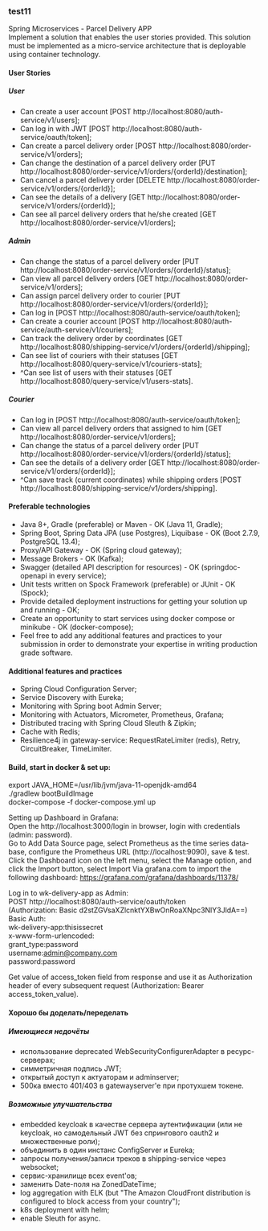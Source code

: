 ### test11
Spring Microservices - Parcel Delivery APP  
Implement a solution that enables the user stories provided. This solution must be implemented as a micro-service architecture that is deployable using container technology.  
#### User Stories
##### User
- Can create a user account [POST http://localhost:8080/auth-service/v1/users];
- Can log in with JWT [POST http://localhost:8080/auth-service/oauth/token];   
- Can create a parcel delivery order [POST http://localhost:8080/order-service/v1/orders];  
- Can change the destination of a parcel delivery order [PUT http://localhost:8080/order-service/v1/orders/{orderId}/destination];  
- Can cancel a parcel delivery order [DELETE http://localhost:8080/order-service/v1/orders/{orderId}];  
- Can see the details of a delivery [GET http://localhost:8080/order-service/v1/orders/{orderId}];  
- Can see all parcel delivery orders that he/she created [GET http://localhost:8080/order-service/v1/orders];  
  
##### Admin
- Can change the status of a parcel delivery order [PUT http://localhost:8080/order-service/v1/orders/{orderId}/status];  
- Can view all parcel delivery orders [GET http://localhost:8080/order-service/v1/orders];  
- Can assign parcel delivery order to courier [PUT http://localhost:8080/order-service/v1/orders/{orderId}];  
- Can log in [POST http://localhost:8080/auth-service/oauth/token];  
- Can create a courier account [POST http://localhost:8080/auth-service/auth-service/v1/couriers];  
- Can track the delivery order by coordinates [GET http://localhost:8080/shipping-service/v1/orders/{orderId}/shipping];  
- Can see list of couriers with their statuses [GET http://localhost:8080/query-service/v1/couriers-stats];  
- ^Can see list of users with their statuses [GET http://localhost:8080/query-service/v1/users-stats].  
  
##### Courier
- Can log in [POST http://localhost:8080/auth-service/oauth/token];  
- Can view all parcel delivery orders that assigned to him [GET http://localhost:8080/order-service/v1/orders];  
- Can change the status of a parcel delivery order [PUT http://localhost:8080/order-service/v1/orders/{orderId}/status];  
- Can see the details of a delivery order [GET http://localhost:8080/order-service/v1/orders/{orderId}];  
- ^Can save track (current coordinates) while shipping orders [POST http://localhost:8080/shipping-service/v1/orders/shipping].  

#### Preferable technologies
- Java 8+, Gradle (preferable) or Maven - OK (Java 11, Gradle);  
- Spring Boot, Spring Data JPA (use Postgres), Liquibase - OK (Boot 2.7.9, PostgreSQL 13.4);  
- Proxy/API Gateway - OK (Spring cloud gateway);  
- Message Brokers - OK (Kafka);  
- Swagger (detailed API description for resources) - OK (springdoc-openapi in every service);  
- Unit tests written on Spock Framework (preferable) or JUnit - OK (Spock);  
- Provide detailed deployment instructions for getting your solution up and running - OK;  
- Create an opportunity to start services using docker compose or minikube - OK (docker-compose);  
- Feel free to add any additional features and practices to your submission in order to demonstrate your expertise in writing production grade software.  

#### Additional features and practices
- Spring Cloud Configuration Server;
- Service Discovery with Eureka;
- Monitoring with Spring boot Admin Server;
- Monitoring with Actuators, Micrometer, Prometheus, Grafana;
- Distributed tracing with Spring Cloud Sleuth & Zipkin;  
- Cache with Redis;  
- Resilience4j in gateway-service: RequestRateLimiter (redis), Retry, CircuitBreaker, TimeLimiter.

#### Build, start in docker & set up:  
export JAVA_HOME=/usr/lib/jvm/java-11-openjdk-amd64  
./gradlew bootBuildImage  
docker-compose -f docker-compose.yml up

Setting up Dashboard in Grafana:  
Open the http://localhost:3000/login in browser, login with credentials (admin: password).  
Go to Add Data Source page, select Prometheus as the time series data-base, configure the Prometheus URL (http://localhost:9090), save & test.  
Click the Dashboard icon on the left menu, select the Manage option, and click the Import button, select Import Via grafana.com to import the following dashboard: https://grafana.com/grafana/dashboards/11378/

Log in to wk-delivery-app as Admin:  
POST http://localhost:8080/auth-service/oauth/token  
(Authorization: Basic d2stZGVsaXZlcnktYXBwOnRoaXNpc3NlY3JldA==)  
Basic Auth:  
wk-delivery-app:thisissecret  
x-www-form-urlencoded:  
grant_type:password  
username:admin@company.com  
password:password  

Get value of access_token field from response and use it as Authorization header of every subsequent request (Authorization: Bearer access_token_value).  

#### Хорошо бы доделать/переделать
##### Имеющиеся недочёты
- использование deprecated WebSecurityConfigurerAdapter в ресурс-серверах;
- симметричная подпись JWT;  
- открытый доступ к актуаторам и adminserver;  
- 500ка вместо 401/403 в gatewayserver'е при протухшем токене.  
##### Возможные улучшательства
- embedded keycloak в качестве сервера аутентификации (или не keycloak, но самодельный JWT без спрингового oauth2 и множественные роли);    
- объединить в один инстанс ConfigServer и Eureka;  
- запросы получения/записи треков в shipping-service через websocket;  
- сервис-хранилище всех event'ов;  
- заменить Date-поля на ZonedDateTime;  
- log aggregation with ELK (but "The Amazon CloudFront distribution is configured to block access from your country");   
- k8s deployment with helm;  
- enable Sleuth for async.  